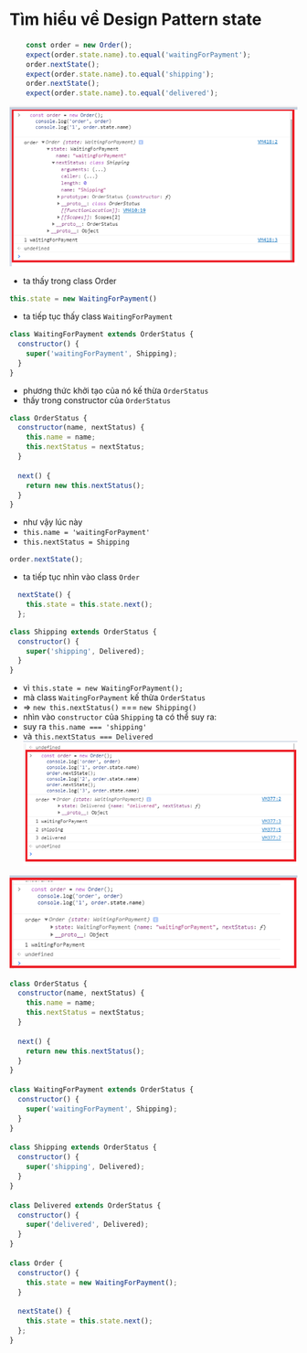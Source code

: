 
# Tìm hiểu về Design Pattern state
``` javascript
    const order = new Order();
    expect(order.state.name).to.equal('waitingForPayment');
    order.nextState();
    expect(order.state.name).to.equal('shipping');
    order.nextState();
    expect(order.state.name).to.equal('delivered');
```
![ScreenShot](../../image/state_detail_1.png)
- ta thấy trong class Order
``` javascript
this.state = new WaitingForPayment()
```
- ta tiếp tục thấy class `WaitingForPayment`
``` javascript
class WaitingForPayment extends OrderStatus {
  constructor() {
    super('waitingForPayment', Shipping);
  }
}
```
- phương thức khởi tạo của nó kế thừa `OrderStatus`
- thấy trong constructor của `OrderStatus`
``` javascript
class OrderStatus {
  constructor(name, nextStatus) {
    this.name = name;
    this.nextStatus = nextStatus;
  }

  next() {
    return new this.nextStatus();
  }
}
```
- như vậy lúc này
- `this.name = 'waitingForPayment'`
- `this.nextStatus = Shipping`

``` javascript
order.nextState();
```
- ta tiếp tục nhìn vào class `Order`
``` javascript
  nextState() {
    this.state = this.state.next();
  };
```
``` javascript
class Shipping extends OrderStatus {
  constructor() {
    super('shipping', Delivered);
  }
}
```
- vì `this.state = new WaitingForPayment();`
- mà class `WaitingForPayment` kế thừa `OrderStatus`
- => `new this.nextStatus()` === `new Shipping()`
- nhìn vào `constructor` của `Shipping` ta có thể suy ra:
- suy ra `this.name === 'shipping'`
- và `this.nextStatus === Delivered`
![ScreenShot](../../image/state_ds.png)

![ScreenShot](../../image/state_log_1.png)


``` javascript
class OrderStatus {
  constructor(name, nextStatus) {
    this.name = name;
    this.nextStatus = nextStatus;
  }

  next() {
    return new this.nextStatus();
  }
}

class WaitingForPayment extends OrderStatus {
  constructor() {
    super('waitingForPayment', Shipping);
  }
}

class Shipping extends OrderStatus {
  constructor() {
    super('shipping', Delivered);
  }
}

class Delivered extends OrderStatus {
  constructor() {
    super('delivered', Delivered);
  }
}

class Order {
  constructor() {
    this.state = new WaitingForPayment();
  }

  nextState() {
    this.state = this.state.next();
  };
}

```